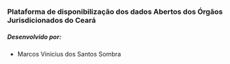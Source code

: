 ### Plataforma de disponibilização dos dados Abertos dos Órgãos Jurisdicionados do Ceará
##### Desenvolvido por:

- Marcos Vinicius dos Santos Sombra
